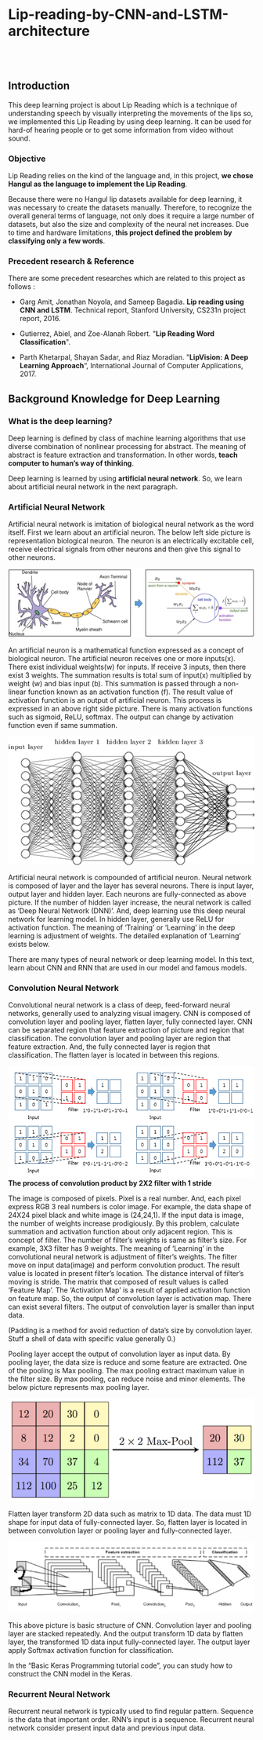 # Lip-reading-by-CNN-and-LSTM-architecture

<br />
<br />

## Introduction
  This deep learning project is about Lip Reading which is a technique of understanding speech by visually interpreting the movements of the lips so, we implemented this Lip Reading by using deep learning. It can be used for hard-of hearing people or to get some information from video without sound.
  
### Objective
  Lip Reading relies on the kind of the language and, in this project, **we chose Hangul as the language to implement the Lip Reading**.

  Because there were no Hangul lip datasets available for deep learning, it was necessary to create the datasets manually. Therefore, to recognize the overall general terms of language, not only does it require a large number of datasets, but also the size and complexity of the neural net increases. Due to time and hardware limitations, **this project defined the problem by classifying only a few words**.
  
### Precedent research & Reference
  There are some precedent researches which are related to this project as follows :
  
  * Garg Amit, Jonathan Noyola, and Sameep Bagadia. **Lip reading using CNN and LSTM**. Technical report, Stanford University, CS231n project report, 2016.
  
  * Gutierrez, Abiel, and Zoe-Alanah Robert. "**Lip Reading Word Classification**".
  
  * Parth Khetarpal, Shayan Sadar, and Riaz Moradian. "**LipVision: A Deep Learning Approach**“, International Journal of Computer Applications, 2017.



## Background Knowledge for Deep Learning

### What is the deep learning?

  Deep learning is defined by class of machine learning algorithms that use diverse combination of nonlinear processing for abstract. The meaning of abstract is feature extraction and transformation. In other words, **teach computer to human’s way of thinking**.
  
  Deep learning is learned by using **artificial neural network**. So, we learn about artificial neural network in the next paragraph.

### Artificial Neural Network

  Artificial neural network is imitation of biological neural network as the word itself. First we learn about an artificial neuron. The below left side picture is representation biological neuron. The neuron is an electrically excitable cell, receive electrical signals from other neurons and then give this signal to other neurons.
  
![fig_1](./figures/fig_1.PNG)
 
  An artificial neuron is a mathematical function expressed as a concept of biological neuron. The artificial neuron receives one or more inputs(x). There exist individual weights(w) for inputs. If receive 3 inputs, then there exist 3 weights. The summation results is total sum of input(x) multiplied by weight (w) and bias input (b). This summation is passed through a non-linear function known as an activation function (f). The result value of activation function is an output of artificial neuron. This process is expressed in an above right side picture. There is many activation functions such as sigmoid, ReLU, softmax. The output can change by activation function even if same summation.
  
![fig_2](./figures/fig_2.png)
 
  Artificial neural network is compounded of artificial neuron. Neural network is composed of layer and the layer has several neurons. There is input layer, output layer and hidden layer. Each neurons are fully-connected as above picture. If the number of hidden layer increase, the neural network is called as ‘Deep Neural Network (DNN)’. And, deep learning use this deep neural network for learning model. In hidden layer, generally use ReLU for activation function. The meaning of ‘Training’ or ‘Learning’ in the deep learning is adjustment of weights. The detailed explanation of ‘Learning’ exists below.
 
  There are many types of neural network or deep learning model. In this text, learn about CNN and RNN that are used in our model and famous models.
  
### Convolution Neural Network

  Convolutional neural network is a class of deep, feed-forward neural networks, generally used to analyzing visual imagery. CNN is composed of convolution layer and pooling layer, flatten layer, fully connected layer. CNN can be separated region that feature extraction of picture and region that classification. The convolution layer and pooling layer are region that feature extraction. And, the fully connected layer is region that classification. The flatten layer is located in between this regions.
  
![fig_3](./figures/fig_3.png)
</br>
**The process of convolution product by 2X2 filter with 1 stride**


  The image is composed of pixels. Pixel is a real number. And, each pixel express RGB 3 real numbers is color image. For example, the data shape of 24X24 pixel black and white image is (24,24,1). If the input data is image, the number of weights increase prodigiously. By this problem, calculate summation and activation function about only adjacent region. This is concept of filter. The number of filter’s weights is same as filter’s size. For example, 3X3 filter has 9 weights. The meaning of ‘Learning’ in the convolutional neural network is adjustment of filter’s weights. The filter move on input data(image) and perform convolution product. The result value is located in present filter’s location. The distance interval of filter’s moving is stride. The matrix that composed of result values is called ‘Feature Map’. The ‘Activation Map’ is a result of applied activation function on feature map. So, the output of convolution layer is activation map. There can exist several filters. The output of convolution layer is smaller than input data.

  (Padding is a method for avoid reduction of data’s size by convolution layer. Stuff a shell of data with specific value generally 0.)

  Pooling layer accept the output of convolution layer as input data. By pooling layer, the data size is reduce and some feature are extracted. One of the pooling is Max pooling. The max pooling extract maximum value in the filter size. By max pooling, can reduce noise and minor elements. The below picture represents max pooling layer.

![fig_4](./figures/fig_4.png)

  Flatten layer transform 2D data such as matrix to 1D data. The data must 1D shape for input data of fully-connected layer. So, flatten layer is located in between convolution layer or pooling layer and fully-connected layer.
 
![fig_5](./figures/fig_5.png)

  This above picture is basic structure of CNN. Convolution layer and pooling layer are stacked repeatedly. And the output transform 1D data by flatten layer, the transformed 1D data input fully-connected layer. The output layer apply Softmax activation function for classification.
 
  In the “Basic Keras Programming tutorial code”, you can study how to construct the CNN model in the Keras.
  
### Recurrent Neural Network

  Recurrent neural network is typically used to find regular pattern. Sequence is the data that important order. RNN’s input is a sequence. Recurrent neural network consider present input data and previous input data.
